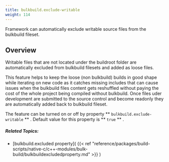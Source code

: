 ```yaml
---
title: bulkbuild.exclude-writable
weight: 114
---
```


Framework can automatically exclude writable source files from the bulkbuild fileset.

<a name="Overview"></a>
## Overview ##

Writable files that are not located under the buildroot folder are automatically excluded from bulkbuild filesets and added as loose files.

This feature helps to keep the loose (non bulkbuild) builds in good shape while iterating on new code as it catches missing includes
that can cause issues when the bulkbuild files content gets reshuffled without paying the cost of the whole project being compiled without bulkbuild.
Once files uder development are submitted to the source control and become readonly they are automatically added back to bulkbuild fileset.

The feature can be turned on or off by property ** `bulkbuild.exclude-writable` ** . Default value for this property is  ** `true` ** .


##### Related Topics: #####
-  [bulkbuild.excluded property]( {{< ref "reference/packages/build-scripts/native-c/c++-modules/bulk-build/bulkbuildexcludedproperty.md" >}} ) 
